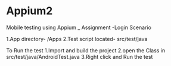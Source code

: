# Appium2
Mobile testing using Appium _ Assignment -Login Scenario

1.App directory- /Apps 
2.Test script located- src/test/java

To Run the test
1.Import and build the project
2.open the Class in src/test/java/AndroidTest.java
3.Right click and Run the test

